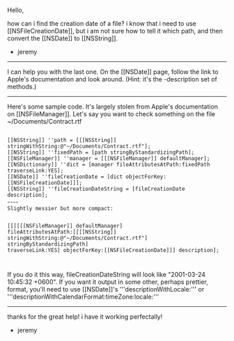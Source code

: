 Hello,

how can i find the creation date of a file? i know that i need to use [[NSFileCreationDate]], but i am not sure how to tell it which path, and then convert the [[NSDate]] to [[NSString]].

- jeremy

----

I can help you with the last one. On the [[NSDate]] page, follow the link to Apple's documentation and look around. (Hint: it's the -description set of methods.)

----

Here's some sample code.  It's largely stolen from Apple's documentation on [[NSFileManager]].  Let's say you want to check something on the file ~/Documents/Contract.rtf

<code>
[[NSString]] ''path = [[[NSString]] stringWithString:@"~/Documents/Contract.rtf"];
[[NSString]] ''fixedPath = [path stringByStandardizingPath];
[[NSFileManager]] ''manager = [[[NSFileManager]] defaultManager];
[[NSDictionary]] ''dict = [manager fileAttributesAtPath:fixedPath traverseLink:YES];
[[NSDate]] ''fileCreationDate = [dict objectForKey:[[NSFileCreationDate]]];
[[NSString]] ''fileCreationDateString = [fileCreationDate description];
</code>
----
<code>
Slightly messier but more compact:

[[[[[[NSFileManager]] defaultManager] fileAttributesAtPath:[[[[NSString]] stringWithString:@"~/Documents/Contract.rtf"] stringByStandardizingPath] traverseLink:YES] objectForKey:[[NSFileCreationDate]]] description];

</code>


If you do it this way, fileCreationDateString will look like "2001-03-24 10:45:32 +0600".
If you want it output in some other, perhaps prettier, format, you'll need to use [[NSDate]]'s
'''descriptionWithLocale:''' or '''descriptionWithCalendarFormat:timeZone:locale:'''

----

thanks for the great help! i have it working perfectally!

- jeremy